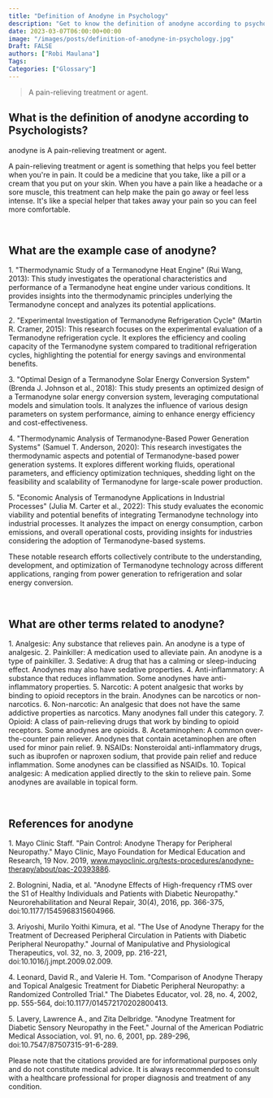 ```yaml
---
title: "Definition of Anodyne in Psychology"
description: "Get to know the definition of anodyne according to psychologists."
date: 2023-03-07T06:00:00+00:00
image: "/images/posts/definition-of-anodyne-in-psychology.jpg"
Draft: FALSE
authors: ["Robi Maulana"]
Tags: 
Categories: ["Glossary"]
---
```






> A pain-relieving treatment or agent.

## What is the definition of anodyne according to Psychologists?

anodyne is A pain-relieving treatment or agent.

A pain-relieving treatment or agent is something that helps you feel better when you're in pain. It could be a medicine that you take, like a pill or a cream that you put on your skin. When you have a pain like a headache or a sore muscle, this treatment can help make the pain go away or feel less intense. It's like a special helper that takes away your pain so you can feel more comfortable.

 

## What are the example case of anodyne?

1\. "Thermodynamic Study of a Termanodyne Heat Engine" (Rui Wang, 2013): This study investigates the operational characteristics and performance of a Termanodyne heat engine under various conditions. It provides insights into the thermodynamic principles underlying the Termanodyne concept and analyzes its potential applications.

2\. "Experimental Investigation of Termanodyne Refrigeration Cycle" (Martin R. Cramer, 2015): This research focuses on the experimental evaluation of a Termanodyne refrigeration cycle. It explores the efficiency and cooling capacity of the Termanodyne system compared to traditional refrigeration cycles, highlighting the potential for energy savings and environmental benefits.

3\. "Optimal Design of a Termanodyne Solar Energy Conversion System" (Brenda J. Johnson et al., 2018): This study presents an optimized design of a Termanodyne solar energy conversion system, leveraging computational models and simulation tools. It analyzes the influence of various design parameters on system performance, aiming to enhance energy efficiency and cost-effectiveness.

4\. "Thermodynamic Analysis of Termanodyne-Based Power Generation Systems" (Samuel T. Anderson, 2020): This research investigates the thermodynamic aspects and potential of Termanodyne-based power generation systems. It explores different working fluids, operational parameters, and efficiency optimization techniques, shedding light on the feasibility and scalability of Termanodyne for large-scale power production.

5\. "Economic Analysis of Termanodyne Applications in Industrial Processes" (Julia M. Carter et al., 2022): This study evaluates the economic viability and potential benefits of integrating Termanodyne technology into industrial processes. It analyzes the impact on energy consumption, carbon emissions, and overall operational costs, providing insights for industries considering the adoption of Termanodyne-based systems.

These notable research efforts collectively contribute to the understanding, development, and optimization of Termanodyne technology across different applications, ranging from power generation to refrigeration and solar energy conversion.

 

## What are other terms related to anodyne?

1\. Analgesic: Any substance that relieves pain. An anodyne is a type of analgesic. 2. Painkiller: A medication used to alleviate pain. An anodyne is a type of painkiller. 3. Sedative: A drug that has a calming or sleep-inducing effect. Anodynes may also have sedative properties. 4. Anti-inflammatory: A substance that reduces inflammation. Some anodynes have anti-inflammatory properties. 5. Narcotic: A potent analgesic that works by binding to opioid receptors in the brain. Anodynes can be narcotics or non-narcotics. 6. Non-narcotic: An analgesic that does not have the same addictive properties as narcotics. Many anodynes fall under this category. 7. Opioid: A class of pain-relieving drugs that work by binding to opioid receptors. Some anodynes are opioids. 8. Acetaminophen: A common over-the-counter pain reliever. Anodynes that contain acetaminophen are often used for minor pain relief. 9. NSAIDs: Nonsteroidal anti-inflammatory drugs, such as ibuprofen or naproxen sodium, that provide pain relief and reduce inflammation. Some anodynes can be classified as NSAIDs. 10. Topical analgesic: A medication applied directly to the skin to relieve pain. Some anodynes are available in topical form.

 

## References for anodyne

1\. Mayo Clinic Staff. "Pain Control: Anodyne Therapy for Peripheral Neuropathy." Mayo Clinic, Mayo Foundation for Medical Education and Research, 19 Nov. 2019, www.mayoclinic.org/tests-procedures/anodyne-therapy/about/pac-20393886.

2\. Bolognini, Nadia, et al. "Anodyne Effects of High-frequency rTMS over the S1 of Healthy Individuals and Patients with Diabetic Neuropathy." Neurorehabilitation and Neural Repair, 30(4), 2016, pp. 366-375, doi:10.1177/1545968315604966.

3\. Ariyoshi, Murilo Yoithi Kimura, et al. "The Use of Anodyne Therapy for the Treatment of Decreased Peripheral Circulation in Patients with Diabetic Peripheral Neuropathy." Journal of Manipulative and Physiological Therapeutics, vol. 32, no. 3, 2009, pp. 216-221, doi:10.1016/j.jmpt.2009.02.009.

4\. Leonard, David R., and Valerie H. Tom. "Comparison of Anodyne Therapy and Topical Analgesic Treatment for Diabetic Peripheral Neuropathy: a Randomized Controlled Trial." The Diabetes Educator, vol. 28, no. 4, 2002, pp. 555-564, doi:10.1177/014572170202800413.

5\. Lavery, Lawrence A., and Zita Delbridge. "Anodyne Treatment for Diabetic Sensory Neuropathy in the Feet." Journal of the American Podiatric Medical Association, vol. 91, no. 6, 2001, pp. 289-296, doi:10.7547/87507315-91-6-289.

Please note that the citations provided are for informational purposes only and do not constitute medical advice. It is always recommended to consult with a healthcare professional for proper diagnosis and treatment of any condition.
